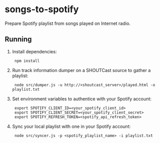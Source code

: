 # songs-to-spotify
Prepare Spotify playlist from songs played on Internet radio.

## Running

1. Install dependencies:

        npm install

2. Run track information dumper on a SHOUTCast source to gather a playlist:

        node src/dumper.js -u http://<shoutcast_server>/played.html -o playlist.txt

3. Set environment variables to authentice with your Spotify account:
    
        export SPOTIFY_CLIENT_ID=<your_spotify_client_id>
        export SPOTIFY_CLIENT_SECRET=<your_spotify_client_secret>
        export SPOTIFY_REFRESH_TOKEN=<spotify_api_refresh_token>

4. Sync your local playlist with one in your Spotify account:

        node src/syncer.js -p <spotify_playlist_name> -i playlist.txt


